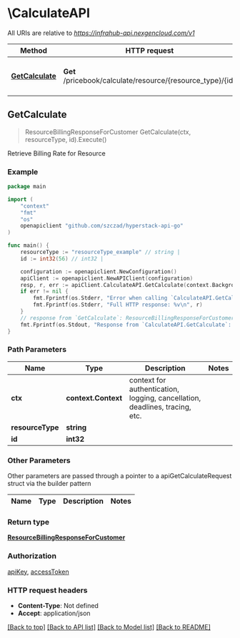 # \CalculateAPI

All URIs are relative to *https://infrahub-api.nexgencloud.com/v1*

Method | HTTP request | Description
------------- | ------------- | -------------
[**GetCalculate**](CalculateAPI.md#GetCalculate) | **Get** /pricebook/calculate/resource/{resource_type}/{id} | Retrieve Billing Rate for Resource



## GetCalculate

> ResourceBillingResponseForCustomer GetCalculate(ctx, resourceType, id).Execute()

Retrieve Billing Rate for Resource



### Example

```go
package main

import (
	"context"
	"fmt"
	"os"
	openapiclient "github.com/szczad/hyperstack-api-go"
)

func main() {
	resourceType := "resourceType_example" // string | 
	id := int32(56) // int32 | 

	configuration := openapiclient.NewConfiguration()
	apiClient := openapiclient.NewAPIClient(configuration)
	resp, r, err := apiClient.CalculateAPI.GetCalculate(context.Background(), resourceType, id).Execute()
	if err != nil {
		fmt.Fprintf(os.Stderr, "Error when calling `CalculateAPI.GetCalculate``: %v\n", err)
		fmt.Fprintf(os.Stderr, "Full HTTP response: %v\n", r)
	}
	// response from `GetCalculate`: ResourceBillingResponseForCustomer
	fmt.Fprintf(os.Stdout, "Response from `CalculateAPI.GetCalculate`: %v\n", resp)
}
```

### Path Parameters


Name | Type | Description  | Notes
------------- | ------------- | ------------- | -------------
**ctx** | **context.Context** | context for authentication, logging, cancellation, deadlines, tracing, etc.
**resourceType** | **string** |  | 
**id** | **int32** |  | 

### Other Parameters

Other parameters are passed through a pointer to a apiGetCalculateRequest struct via the builder pattern


Name | Type | Description  | Notes
------------- | ------------- | ------------- | -------------



### Return type

[**ResourceBillingResponseForCustomer**](ResourceBillingResponseForCustomer.md)

### Authorization

[apiKey](../README.md#apiKey), [accessToken](../README.md#accessToken)

### HTTP request headers

- **Content-Type**: Not defined
- **Accept**: application/json

[[Back to top]](#) [[Back to API list]](../README.md#documentation-for-api-endpoints)
[[Back to Model list]](../README.md#documentation-for-models)
[[Back to README]](../README.md)

